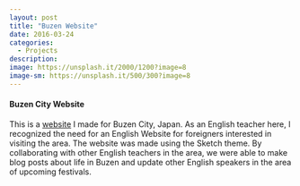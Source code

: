 ```yaml
---
layout: post
title: "Buzen Website"
date: 2016-03-24
categories:
  - Projects
description: 
image: https://unsplash.it/2000/1200?image=8
image-sm: https://unsplash.it/500/300?image=8
---
```


<h4><strong>Buzen City Website</strong></h4>
This is a <a href="http://buzencity.wordpress.com/things-to-do" target="_blank" rel="noopener">website</a> I made for Buzen City, Japan. As an English teacher here, I recognized the need for an English Website for foreigners interested in visiting the area. The website was made using the Sketch theme. By collaborating with other English teachers in the area, we were able to make blog posts about life in Buzen and update other English speakers in the area of upcoming festivals.